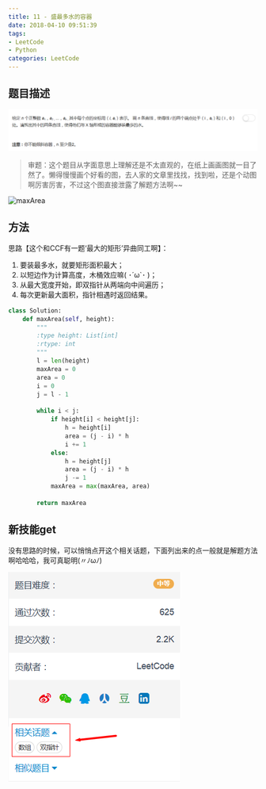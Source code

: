 ```yaml
---
title: 11 - 盛最多水的容器
date: 2018-04-10 09:51:39
tags: 
- LeetCode
- Python
categories: LeetCode
---
```


## 题目描述
![problem](images/11.png)

<!-- more -->

>审题：这个题目从字面意思上理解还是不太直观的，在纸上画画图就一目了然了。懒得慢慢画个好看的图，去人家的文章里找找，找到啦，还是个动图啊厉害厉害，不过这个图直接泄露了解题方法啊~~

![maxArea](images/maxArea.png)

## 方法
思路【这个和CCF有一题‘最大的矩形’异曲同工啊】：
1. 要装最多水，就要矩形面积最大；
2. 以短边作为计算高度，木桶效应嘛( ･´ω\`･ )；
3. 从最大宽度开始，即双指针从两端向中间遍历；
4. 每次更新最大面积，指针相遇时返回结果。

```python
class Solution:
    def maxArea(self, height):
        """
        :type height: List[int]
        :rtype: int
        """
        l = len(height)
        maxArea = 0
        area = 0
        i = 0
        j = l - 1

        while i < j:
            if height[i] < height[j]:
                h = height[i]
                area = (j - i) * h
                i += 1
            else:
                h = height[j]
                area = (j - i) * h
                j -= 1
            maxArea = max(maxArea, area)

        return maxArea
```

## 新技能get
没有思路的时候，可以悄悄点开这个相关话题，下面列出来的点一般就是解题方法啊哈哈哈，我可真聪明(〃ﾉωﾉ)

![idea](images/idea.png)